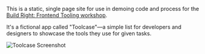 This is a static, single page site for use in demoing code and process for the [Build Right: Frontend Tooling workshop](https://github.com/sparkbox/BR-Front-End-Tooling).

It's a fictional app called "Toolcase"—a simple list for developers and designers to showcase the tools they use for given tasks.

![Toolcase Screenshot](http://f.cl.ly/items/3u220e3n0M3P2Y1c143F/toolcase.png)